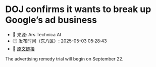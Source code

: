 # DOJ confirms it wants to break up Google’s ad business
- 📅 来源: Ars Technica AI
- 🕒 发布时间（东八区）: 2025-05-03 05:28:43
- 🔗 [原文链接](https://arstechnica.com/tech-policy/2025/05/doj-confirms-it-wants-to-break-up-googles-ad-business/)

The advertising remedy trial will begin on September 22.